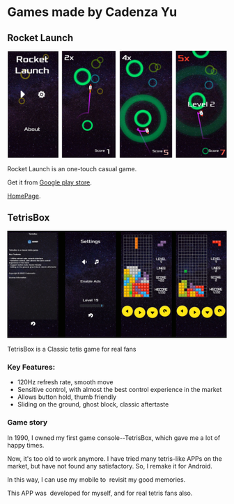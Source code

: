 # Games made by Cadenza Yu

## Rocket Launch
![](./RocketLaunch.png)

Rocket Launch is an one-touch casual game.

Get it from [Google play store](https://play.google.com/store/apps/details?id=home.cadenzayu.rocketlaunch).

[HomePage](https://cadenzayu.github.io/rocket_launch).


## TetrisBox

![](./TetrisBox.png)

TetrisBox is a Classic tetis game for real fans

### Key Features:

- 120Hz refresh rate, smooth move
- Sensitive control, with almost the best control experience in the market
- Allows button hold, thumb friendly
- Sliding on the ground, ghost block, classic aftertaste

### Game story

In 1990, I owned my first game console--TetrisBox, which gave me a lot of happy times.

Now, it's too old to work anymore. I have tried many tetris-like APPs on the market, but have not found any satisfactory. So, I remake it for Android.

In this way, I can use my mobile to  revisit my good memories.

This APP was  developed for myself, and for real tetris fans also.
